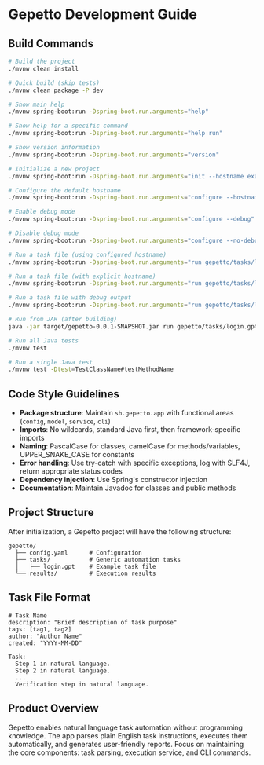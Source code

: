 # Gepetto Development Guide

## Build Commands
```bash
# Build the project
./mvnw clean install

# Quick build (skip tests)
./mvnw clean package -P dev

# Show main help
./mvnw spring-boot:run -Dspring-boot.run.arguments="help"

# Show help for a specific command
./mvnw spring-boot:run -Dspring-boot.run.arguments="help run"

# Show version information
./mvnw spring-boot:run -Dspring-boot.run.arguments="version"

# Initialize a new project
./mvnw spring-boot:run -Dspring-boot.run.arguments="init --hostname example.com"

# Configure the default hostname
./mvnw spring-boot:run -Dspring-boot.run.arguments="configure --hostname example.com"

# Enable debug mode
./mvnw spring-boot:run -Dspring-boot.run.arguments="configure --debug"

# Disable debug mode
./mvnw spring-boot:run -Dspring-boot.run.arguments="configure --no-debug"

# Run a task file (using configured hostname)
./mvnw spring-boot:run -Dspring-boot.run.arguments="run gepetto/tasks/login.gpt"

# Run a task file (with explicit hostname)
./mvnw spring-boot:run -Dspring-boot.run.arguments="run gepetto/tasks/login.gpt --hostname example.com"

# Run a task file with debug output
./mvnw spring-boot:run -Dspring-boot.run.arguments="run gepetto/tasks/login.gpt --debug"

# Run from JAR (after building)
java -jar target/gepetto-0.0.1-SNAPSHOT.jar run gepetto/tasks/login.gpt

# Run all Java tests
./mvnw test

# Run a single Java test
./mvnw test -Dtest=TestClassName#testMethodName
```

## Code Style Guidelines
- **Package structure**: Maintain `sh.gepetto.app` with functional areas (`config`, `model`, `service`, `cli`)
- **Imports**: No wildcards, standard Java first, then framework-specific imports
- **Naming**: PascalCase for classes, camelCase for methods/variables, UPPER_SNAKE_CASE for constants
- **Error handling**: Use try-catch with specific exceptions, log with SLF4J, return appropriate status codes
- **Dependency injection**: Use Spring's constructor injection
- **Documentation**: Maintain Javadoc for classes and public methods

## Project Structure
After initialization, a Gepetto project will have the following structure:
```
gepetto/
  ├── config.yaml      # Configuration
  ├── tasks/           # Generic automation tasks
  │   ├── login.gpt    # Example task file 
  └── results/         # Execution results
```

## Task File Format
```
# Task Name
description: "Brief description of task purpose"
tags: [tag1, tag2]
author: "Author Name"
created: "YYYY-MM-DD"

Task:
  Step 1 in natural language.
  Step 2 in natural language.
  ...
  Verification step in natural language.
```

## Product Overview
Gepetto enables natural language task automation without programming knowledge. The app parses plain English task instructions, executes them automatically, and generates user-friendly reports. Focus on maintaining the core components: task parsing, execution service, and CLI commands.